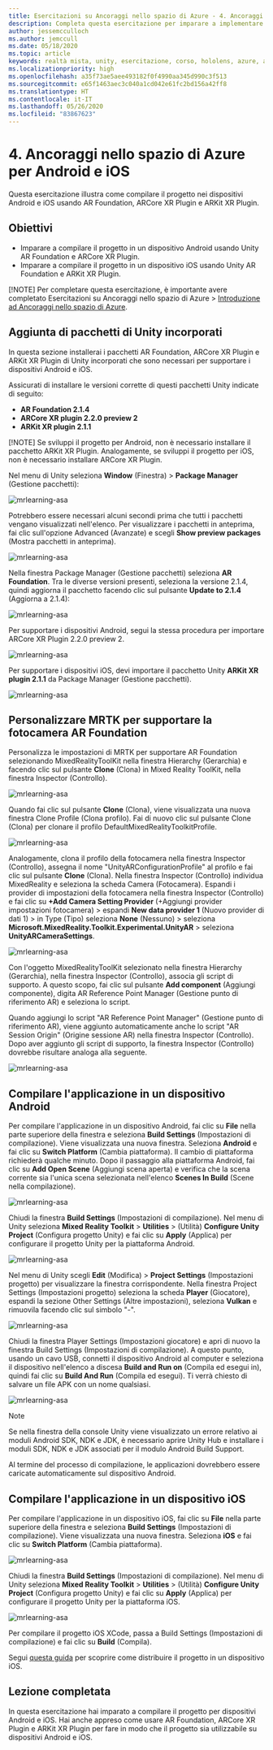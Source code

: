```yaml
---
title: Esercitazioni su Ancoraggi nello spazio di Azure - 4. Ancoraggi nello spazio di Azure per Android e iOS
description: Completa questa esercitazione per imparare a implementare Azure Speech SDK in un'applicazione di realtà mista.
author: jessemcculloch
ms.author: jemccull
ms.date: 05/18/2020
ms.topic: article
keywords: realtà mista, unity, esercitazione, corso, hololens, azure, ancoraggi nello spazio
ms.localizationpriority: high
ms.openlocfilehash: a35f73ae5aee493182f0f4990aa345d990c3f513
ms.sourcegitcommit: e65f1463aec3c040a1cd042e61fc2bd156a42ff8
ms.translationtype: HT
ms.contentlocale: it-IT
ms.lasthandoff: 05/26/2020
ms.locfileid: "83867623"
---
```

# <a name="4-azure-spatial-anchors-for-android-and-ios"></a>4. Ancoraggi nello spazio di Azure per Android e iOS

Questa esercitazione illustra come compilare il progetto nei dispositivi Android e iOS usando AR Foundation, ARCore XR Plugin e ARKit XR Plugin.

## <a name="objectives"></a>Obiettivi

* Imparare a compilare il progetto in un dispositivo Android usando Unity AR Foundation e ARCore XR Plugin.
* Imparare a compilare il progetto in un dispositivo iOS usando Unity AR Foundation e ARKit XR Plugin.

[!NOTE] Per completare questa esercitazione, è importante avere completato Esercitazioni su Ancoraggi nello spazio di Azure > [Introduzione ad Ancoraggi nello spazio di Azure](mrlearning-asa-ch1.md).

## <a name="adding-inbuilt-unity-packages"></a>Aggiunta di pacchetti di Unity incorporati

In questa sezione installerai i pacchetti AR Foundation, ARCore XR Plugin e ARKit XR Plugin di Unity incorporati che sono necessari per supportare i dispositivi Android e iOS.

Assicurati di installare le versioni corrette di questi pacchetti Unity indicate di seguito:

* **AR Foundation 2.1.4**
* **ARCore XR plugin 2.2.0 preview 2**
* **ARKit XR plugin 2.1.1**

[!NOTE] Se sviluppi il progetto per Android, non è necessario installare il pacchetto ARKit XR Plugin. Analogamente, se sviluppi il progetto per iOS, non è necessario installare ARCore XR Plugin.

Nel menu di Unity seleziona **Window** (Finestra) > **Package Manager** (Gestione pacchetti):

![mrlearning-asa](images/mrlearning-asa/tutorial4-section1-step1-1.png)

Potrebbero essere necessari alcuni secondi prima che tutti i pacchetti vengano visualizzati nell'elenco. Per visualizzare i pacchetti in anteprima, fai clic sull'opzione Advanced (Avanzate) e scegli **Show preview packages** (Mostra pacchetti in anteprima).

![mrlearning-asa](images/mrlearning-asa/tutorial4-section1-step1-2.png)

Nella finestra Package Manager (Gestione pacchetti) seleziona **AR Foundation**. Tra le diverse versioni presenti, seleziona la versione 2.1.4, quindi aggiorna il pacchetto facendo clic sul pulsante **Update to 2.1.4** (Aggiorna a 2.1.4):

![mrlearning-asa](images/mrlearning-asa/tutorial4-section1-step1-3.png)

Per supportare i dispositivi Android, segui la stessa procedura per importare ARCore XR Plugin 2.2.0 preview 2.

![mrlearning-asa](images/mrlearning-asa/tutorial4-section1-step1-4.png)

Per supportare i dispositivi iOS, devi importare il pacchetto Unity **ARKit XR plugin 2.1.1** da Package Manager (Gestione pacchetti).

![mrlearning-asa](images/mrlearning-asa/tutorial4-section1-step1-5.png)

## <a name="customize-mrtk-to-support-ar-foundation-camera"></a>Personalizzare MRTK per supportare la fotocamera AR Foundation

Personalizza le impostazioni di MRTK per supportare AR Foundation selezionando MixedRealityToolKit nella finestra Hierarchy (Gerarchia) e facendo clic sul pulsante **Clone** (Clona) in Mixed Reality ToolKit, nella finestra Inspector (Controllo).

![mrlearning-asa](images/mrlearning-asa/tutorial4-section2-step1-1.png)

Quando fai clic sul pulsante **Clone** (Clona), viene visualizzata una nuova finestra Clone Profile (Clona profilo). Fai di nuovo clic sul pulsante Clone (Clona) per clonare il profilo DefaultMixedRealityToolkitProfile.

![mrlearning-asa](images/mrlearning-asa/tutorial4-section2-step1-2.png)

Analogamente, clona il profilo della fotocamera nella finestra Inspector (Controllo), assegna il nome "UnityARConfigurationProfile" al profilo e fai clic sul pulsante **Clone** (Clona). Nella finestra Inspector (Controllo) individua MixedReality e seleziona la scheda Camera (Fotocamera). Espandi i provider di impostazioni della fotocamera nella finestra Inspector (Controllo) e fai clic su **+Add Camera Setting Provider** (+Aggiungi provider impostazioni fotocamera) > espandi **New data provider 1** (Nuovo provider di dati 1) > in Type (Tipo) seleziona **None** (Nessuno) > seleziona **Microsoft.MixedReality.Toolkit.Experimental.UnityAR** > seleziona **UnityARCameraSettings**.


![mrlearning-asa](images/mrlearning-asa/tutorial4-section2-step1-3.png)

Con l'oggetto MixedRealityToolKit selezionato nella finestra Hierarchy (Gerarchia), nella finestra Inspector (Controllo), associa gli script di supporto. A questo scopo, fai clic sul pulsante **Add component** (Aggiungi componente), digita AR Reference Point Manager (Gestione punto di riferimento AR) e seleziona lo script.

Quando aggiungi lo script "AR Reference Point Manager" (Gestione punto di riferimento AR), viene aggiunto automaticamente anche lo script "AR Session Origin" (Origine sessione AR) nella finestra Inspector (Controllo). Dopo aver aggiunto gli script di supporto, la finestra Inspector (Controllo) dovrebbe risultare analoga alla seguente.

![mrlearning-asa](images/mrlearning-asa/tutorial4-section2-step1-4.png)

## <a name="build-application-to-android-device"></a>Compilare l'applicazione in un dispositivo Android

Per compilare l'applicazione in un dispositivo Android, fai clic su **File** nella parte superiore della finestra e seleziona **Build Settings** (Impostazioni di compilazione). Viene visualizzata una nuova finestra. Seleziona **Android** e fai clic su **Switch Platform** (Cambia piattaforma). Il cambio di piattaforma richiederà qualche minuto. Dopo il passaggio alla piattaforma Android, fai clic su **Add Open Scene** (Aggiungi scena aperta) e verifica che la scena corrente sia l'unica scena selezionata nell'elenco **Scenes In Build** (Scene nella compilazione).

![mrlearning-asa](images/mrlearning-asa/tutorial4-section3-step1-1.png)

Chiudi la finestra **Build Settings** (Impostazioni di compilazione). Nel menu di Unity seleziona **Mixed Reality Toolkit** > **Utilities** >  (Utilità) **Configure Unity Project** (Configura progetto Unity) e fai clic su **Apply** (Applica) per configurare il progetto Unity per la piattaforma Android.

![mrlearning-asa](images/mrlearning-asa/tutorial4-section3-step1-2.png)

Nel menu di Unity scegli **Edit** (Modifica)  > **Project Settings** (Impostazioni progetto) per visualizzare la finestra corrispondente. Nella finestra Project Settings (Impostazioni progetto) seleziona la scheda **Player** (Giocatore), espandi la sezione Other Settings (Altre impostazioni), seleziona **Vulkan** e rimuovila facendo clic sul simbolo "-".

![mrlearning-asa](images/mrlearning-asa/tutorial4-section3-step1-3.png)

Chiudi la finestra Player Settings (Impostazioni giocatore) e apri di nuovo la finestra Build Settings (Impostazioni di compilazione). A questo punto, usando un cavo USB, connetti il dispositivo Android al computer e seleziona il dispositivo nell'elenco a discesa **Build and Run on** (Compila ed esegui in), quindi fai clic su **Build And Run** (Compila ed esegui). Ti verrà chiesto di salvare un file APK con un nome qualsiasi.

![mrlearning-asa](images/mrlearning-asa/tutorial4-section3-step1-4.png)

> [!NOTE]
> Se nella finestra della console Unity viene visualizzato un errore relativo ai moduli Android SDK, NDK e JDK, è necessario aprire Unity Hub e installare i moduli SDK, NDK e JDK associati per il modulo Android Build Support.

Al termine del processo di compilazione, le applicazioni dovrebbero essere caricate automaticamente sul dispositivo Android.

## <a name="build-application-to-ios-device"></a>Compilare l'applicazione in un dispositivo iOS

Per compilare l'applicazione in un dispositivo iOS, fai clic su **File** nella parte superiore della finestra e seleziona **Build Settings** (Impostazioni di compilazione). Viene visualizzata una nuova finestra. Seleziona **iOS** e fai clic su **Switch Platform** (Cambia piattaforma).

![mrlearning-asa](images/mrlearning-asa/tutorial4-section4-step1-1.png)

Chiudi la finestra **Build Settings** (Impostazioni di compilazione). Nel menu di Unity seleziona **Mixed Reality Toolkit** > **Utilities** >  (Utilità) **Configure Unity Project** (Configura progetto Unity) e fai clic su **Apply** (Applica) per configurare il progetto Unity per la piattaforma iOS.

![mrlearning-asa](images/mrlearning-asa/tutorial4-section4-step1-2.png)

Per compilare il progetto iOS XCode, passa a Build Settings (Impostazioni di compilazione) e fai clic su **Build** (Compila).

Segui [questa guida](https://docs.microsoft.com/azure/spatial-anchors/quickstarts/get-started-unity-ios#export-the-xcode-project) per scoprire come distribuire il progetto in un dispositivo iOS.

## <a name="congratulations"></a>Lezione completata

In questa esercitazione hai imparato a compilare il progetto per dispositivi Android e iOS. Hai anche appreso come usare AR Foundation, ARCore XR Plugin e ARKit XR Plugin per fare in modo che il progetto sia utilizzabile su dispositivi Android e iOS.
